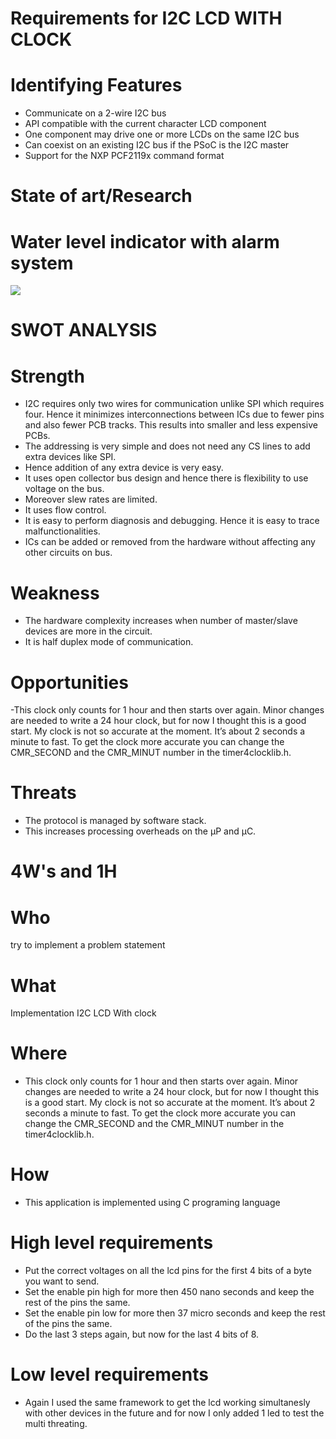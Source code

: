 # Requirements for I2C LCD WITH CLOCK
# Identifying Features
- Communicate on a 2-wire I2C bus
-  API compatible with the current character LCD component
- One component may drive one or more LCDs on the same I2C bus
- Can coexist on an existing I2C bus if the PSoC is the I2C master
- Support for the NXP PCF2119x command format

# State of art/Research
# Water level indicator with alarm system
![](https://www.hdhprojects.nl/wp-content/uploads/2017/12/i2c-lcd-test-768x576.jpg)

# SWOT ANALYSIS
# Strength
- I2C requires only two wires for communication unlike SPI which requires four. Hence it minimizes interconnections between ICs due to 
   fewer pins and also fewer PCB tracks. This results into smaller and less expensive PCBs.
- The addressing is very simple and does not need any CS lines to add extra devices like SPI. 
- Hence addition of any extra device is very easy.
- It uses open collector bus design and hence there is flexibility to use voltage on the bus.
-  Moreover slew rates are limited.
- It uses flow control.
- It is easy to perform diagnosis and debugging. Hence it is easy to trace malfunctionalities.
- ICs can be added or removed from the hardware without affecting any other circuits on bus.
# Weakness
-  The hardware complexity increases when number of master/slave devices are more in the circuit.
- It is half duplex mode of communication.

# Opportunities
 -This clock only counts for 1 hour and then starts over again. Minor changes are needed to write a 24 hour clock, 
  but for now I thought this is a good start. My clock is not so accurate at the moment. It’s about 2 seconds a minute to fast.
  To get the clock more accurate you can change the CMR_SECOND and the CMR_MINUT number in the timer4clocklib.h.
#  Threats
 - The protocol is managed by software stack.
 -  This increases processing overheads on the µP and µC.
# 4W's and 1H

# Who
 try to implement a problem statement
# What
Implementation I2C LCD With clock
# Where
 - This clock only counts for 1 hour and then starts over again. Minor changes are needed to write a 24 hour clock, 
  but for now I thought this is a good start. My clock is not so accurate at the moment. It’s about 2 seconds a minute to fast.
  To get the clock more accurate you can change the CMR_SECOND and the CMR_MINUT number in the timer4clocklib.h.
 # How
 - This application is implemented using C programing language
# High level requirements
 - Put the correct voltages on all the lcd pins for the first 4 bits of a byte you want to send.
 - Set the enable pin high for more then 450 nano seconds and keep the rest of the pins the same.
 - Set the enable pin low for more then 37 micro seconds and keep the rest of the pins the same.
 - Do the last 3 steps again, but now for the last 4 bits of 8.
# Low level requirements
 - Again I used the same framework to get the lcd working simultanesly 
  with other devices in the future and for now I only added 1 led to test the multi threating.
